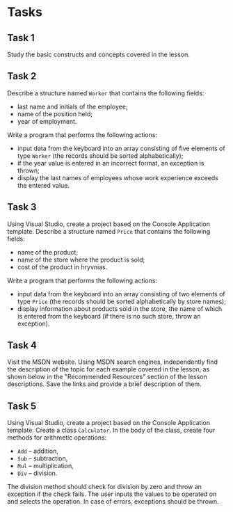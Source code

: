 # Tasks

## Task 1

Study the basic constructs and concepts covered in the lesson.

## Task 2

Describe a structure named `Worker` that contains the following fields:
- last name and initials of the employee;
- name of the position held;
- year of employment.

Write a program that performs the following actions:
- input data from the keyboard into an array consisting of five elements of type `Worker` (the records should be sorted alphabetically);
- if the year value is entered in an incorrect format, an exception is thrown;
- display the last names of employees whose work experience exceeds the entered value.

## Task 3

Using Visual Studio, create a project based on the Console Application template. Describe a structure named `Price` that contains the following fields:
- name of the product;
- name of the store where the product is sold;
- cost of the product in hryvnias.

Write a program that performs the following actions:
- input data from the keyboard into an array consisting of two elements of type `Price` (the records should be sorted alphabetically by store names);
- display information about products sold in the store, the name of which is entered from the keyboard (if there is no such store, throw an exception).

## Task 4

Visit the MSDN website. Using MSDN search engines, independently find the description of the topic for each example covered in the lesson, as shown below in the "Recommended Resources" section of the lesson descriptions. Save the links and provide a brief description of them.

## Task 5

Using Visual Studio, create a project based on the Console Application template. Create a class `Calculator`. In the body of the class, create four methods for arithmetic operations:
- `Add` – addition,
- `Sub` – subtraction,
- `Mul` – multiplication,
- `Div` – division.

The division method should check for division by zero and throw an exception if the check fails. The user inputs the values to be operated on and selects the operation. In case of errors, exceptions should be thrown.

